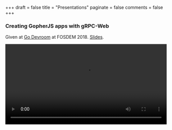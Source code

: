 +++
draft = false
title = "Presentations"
paginate = false
comments = false
+++

### Creating GopherJS apps with gRPC-Web

Given at [Go Devroom](https://fosdem.org/2018/schedule/event/gopherjs/) at FOSDEM 2018.
[Slides](https://talks.godoc.org/github.com/johanbrandhorst/presentations/fosdem/grpcweb.slide).

<video src="https://video.fosdem.org/2018/H.1308%20(Rolin)/gopherjs.webm" width="100%" preload="metadata" controls/>

### Creating GopherJS apps with gRPC-Web (Extended)

Given at the [Cambridge Gophers Meetup in May 2018](https://www.meetup.com/Cambridge-Gophers/events/249735338/),
hosted by [Speechmatics](https://www.speechmatics.com/).
[Slides](https://talks.godoc.org/github.com/johanbrandhorst/presentations/cambridge/grpcweb.slide).

<div class="wrap">
    <iframe src="https://www.youtube.com/embed/ITi6CkPv_78?start=58" frameborder="0" allow="autoplay; encrypted-media" allowfullscreen></iframe>
</div>

### Using gRPC-Web to connect GopherJS apps to gRPC backends

Given at the [Go London User Group meetup](https://www.meetup.com/Go-London-User-Group/events/243176499/)
at [Skillsmatter | CodeNode](https://skillsmatter.com/contact-us).
[Recording](https://skillsmatter.com/skillscasts/10924-using-grpc-web-to-connect-gopherjs-apps-to-grpc-backends).

<div class="wrap">
    <iframe src="//talks.godoc.org/github.com/johanbrandhorst/grpcweb-presentation/grpcweb-lightning.slide"></iframe>
</div>

